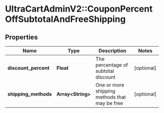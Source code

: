 # UltraCartAdminV2::CouponPercentOffSubtotalAndFreeShipping

## Properties
Name | Type | Description | Notes
------------ | ------------- | ------------- | -------------
**discount_percent** | **Float** | The percentage of subtotal discount | [optional] 
**shipping_methods** | **Array&lt;String&gt;** | One or more shipping methods that may be free | [optional] 


